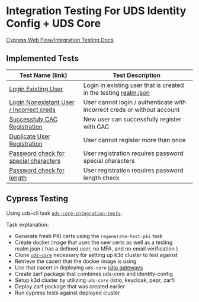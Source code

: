 # Integration Testing For UDS Identity Config + UDS Core

[Cypress Web Flow/Integration Testing Docs](https://docs.cypress.io/guides/overview/why-cypress)

## Implemented Tests

| Test Name (link) | Test Description |
|------------------|------------------|
| [Login Existing User](../src/cypress/e2e/user_login.cy.ts) | Login in existing user that is created in the testing [realm.json](../src/cypress/realm.json) |
| [Login Nonexistant User / Incorrect creds](../src/cypress/e2e/user_login.cy.ts) | User cannot login / authenticate with incorrect creds or without account |
| [Successfuly CAC Registration](../src/cypress/e2e/user_registration.cy.ts) | New user can successfully register with CAC |
| [Duplicate User Registration](../src/cypress/e2e/user_registration.cy.ts) | User cannot register more than once |
| [Password check for special characters](../src/cypress/e2e/user_registration.cy.ts) | User registration requires password special characters |
| [Password check for length](../src/cypress/e2e/user_registration.cy.ts) | User registration requires password length check |

## Cypress Testing
Using uds-cli task [`uds-core-integration-tests`](../../tasks.yaml). 

Task explanation:
  - Generate fresh PKI certs using the `regenerate-test-pki` task
  - Create docker image that uses the new certs as well as a testing realm.json ( has a defined user, no MFA, and no email verification )
  - Clone [`uds-core`](https://github.com/defenseunicorns/uds-core) necessary for setting up k3d cluster to test against
  - Retrieve the cacert that the docker image is using
  - Use that cacert in deploying `uds-core` [istio gateways](https://github.com/defenseunicorns/uds-core/tree/main/src/istio/values)
  - Create zarf package that combines uds-core and identity-config
  - Setup k3d cluster by utilizing `uds-core` (istio, keycloak, pepr, zarf)
  - Deploy zarf package that was created earlier
  - Run cypress tests against deployed cluster
